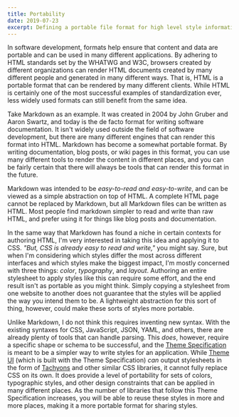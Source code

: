 ```yaml
---
title: Portability
date: 2019-07-23
excerpt: Defining a portable file format for high level style information.
---
```


In software development, formats help ensure that content and data are portable and can be used in many different applications.
By adhering to HTML standards set by the WHATWG and W3C, browsers created by different organizations
can render HTML documents created by many different people and generated in many different ways.
That is, HTML is a portable format that can be rendered by many different clients.
While HTML is certainly one of the most successful examples of standardization ever,
less widely used formats can still benefit from the same idea.

Take Markdown as an example.
It was created in 2004 by John Gruber and Aaron Swartz, and today is the de facto format for writing software documentation.
It isn't widely used outside the field of software development,
but there are many different engines that can render this format into HTML.
Markdown has become a somewhat portable format.
By writing documentation, blog posts, or wiki pages in this format,
you can use many different tools to render the content in different places,
and you can be fairly certain that there will always be tools that can render this format in the future.

Markdown was intended to be *easy-to-read and easy-to-write*, and can be viewed as a simple abstraction on top of HTML.
A complete HTML page cannot be replaced by Markdown, but all Markdown files can be written as HTML.
Most people find markdown simpler to read and write than raw HTML, and prefer using it for things like blog posts and documentation.

In the same way that Markdown has found a niche in certain contexts for authoring HTML,
I'm very interested in taking this idea and applying it to CSS.
*"But, CSS is already easy to read and write,"* you might say.
Sure, but when I'm considering which styles differ the most across different interfaces and which styles make the biggest impact,
I'm mostly concerned with three things: *color*, *typography*, and *layout*.
Authoring an entire stylesheet to apply styles like this can require some effort,
and the end result isn't as portable as you might think.
Simply copying a stylesheet from one website to another does not guarantee that the styles will be applied the way you intend them to be.
A lightweight abstraction for this sort of thing, however, could make these sorts of styles more portable.

Unlike Markdown, I do not think this requires inventing new syntax.
With the existing syntaxes for CSS, JavaScript, JSON, YAML, and others, there are already plenty of tools that can handle parsing.
This *does*, however, require a specific shape or schema to be successful,
and the [Theme Specification][] is meant to be a simpler way to write styles for an application.
While [Theme UI][] (which is built with the Theme Specification) *can* output stylesheets in the form of [Tachyons](https://theme-ui.com/css/tachyons) and other similar CSS libraries, it cannot fully replace CSS on its own.
It does provide a level of portability for sets of colors, typographic styles,
and other design constraints that can be applied in many different places.
As the number of libraries that follow this Theme Specification increases,
you will be able to reuse these styles in more and more places,
making it a more portable format for sharing styles.


[theme specification]: https://system-ui.com/theme
[theme ui]: https://theme-ui.com


